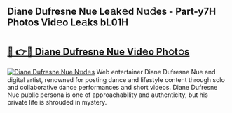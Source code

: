 ## Diane Dufresne Nue Le𝚊k𝚎d N𝚞𝚍es - Part-y7H Photos Vid𝚎o Le𝚊ks bL01H

# <h2><a href="http://fb4ngl4.evod.top/?m=Diane+Dufresne+Nue">🔗 👉🔴 Diane Dufresne Nue Vid𝚎o Ph𝚘t𝚘s</a></h2>

[![Diane Dufresne Nue N𝚞d𝚎s](https://i.imgur.com/8V9OHl7.gif)](http://fb4ngl4.evod.top/?m=Diane+Dufresne+Nue)
Web entertainer Diane Dufresne Nue and digital artist, renowned for posting dance and lifestyle content through solo and collaborative dance performances and short videos. Diane Dufresne Nue public persona is one of approachability and authenticity, but his private life is shrouded in mystery. 
